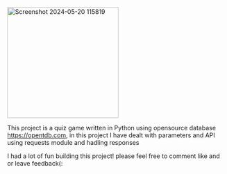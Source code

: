 <img width="256" alt="Screenshot 2024-05-20 115819" src="https://github.com/jacobturjeman/Quizzer-/assets/84174179/bb46792b-7fca-4d4e-b0db-bcfa4cc5b0c6">


This project is a quiz game written in Python using opensource database https://opentdb.com,
in this project I have dealt with parameters and API using requests module and hadling responses

I had a lot of fun building this project! please feel free to comment like and or leave feedback(: 

